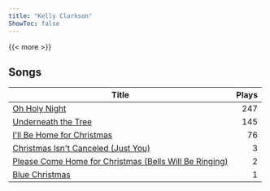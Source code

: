 ```yaml
---
title: "Kelly Clarkson"
ShowToc: false
---
```


{{< more >}}

## Songs
Title | Plays 
----- | -----: 
[Oh Holy Night](/songs/oh-holy-night) | 247
[Underneath the Tree](/songs/underneath-the-tree) | 145
[I'll Be Home for Christmas](/songs/ill-be-home-for-christmas) | 76
[Christmas Isn't Canceled (Just You)](/songs/christmas-isnt-canceled-just-you) | 3
[Please Come Home for Christmas (Bells Will Be Ringing)](/songs/please-come-home-for-christmas-bells-will-be-ringing) | 2
[Blue Christmas](/songs/blue-christmas) | 1

